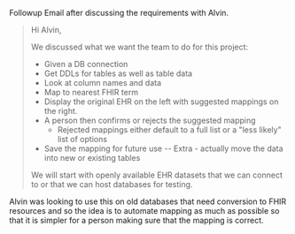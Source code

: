 Followup Email after discussing the requirements with Alvin.

> Hi Alvin,
>
> We discussed what we want the team to do for this project:
>
> - Given a DB connection
> - Get DDLs for tables as well as table data
> - Look at column names and data
> - Map to nearest FHIR term
> - Display the original EHR on the left with suggested mappings on the right.
> - A person then confirms or rejects the suggested mapping
>      - Rejected mappings either default to a full list or a "less likely" list of options
> - Save the mapping for future use
> -- Extra - actually move the data into new or existing tables
> 
> We will start with openly available EHR datasets that we can connect to or that we can host databases for testing.

Alvin was looking to use this on old databases that need conversion to FHIR resources and so the idea is to automate mapping as much as possible so that it is simpler for a person making sure that the mapping is correct.


